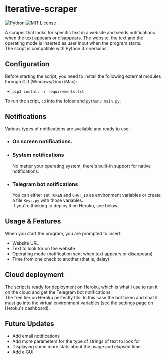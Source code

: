 # Iterative-scraper

[![Python](https://img.shields.io/badge/python-3670A0?style=for-the-badge&logo=python&logoColor=ffdd54)](https://www.python.org/)
[![MIT License](https://img.shields.io/github/license/drew458/iterative-scraper?style=for-the-badge)](https://opensource.org/licenses/MIT)  

A scraper that looks for specific text in a website and sends notifications when the text appears or disappears. The website, the text and the operating mode is inserted as user input when the program starts.  
The script is compatible with Python 3.x versions.

## Configuration

Before starting the script, you need to install the following external modules through CLI (Windows/Linux/Mac):
* `pip3 install -r requirements.txt`

To run the script, `cd` into the folder and `python3 main.py`.

## Notifications

Various types of notifications are available and ready to use:
* ### On screen notifications.
* ### System notifications 
    No matter your operating system, there's built-in support for native notifications.
* ### Telegram bot notifications
  You can either set `TOKEN` and `CHAT_ID` as environment variables or create a file `Keys.py` with those variables.  
  If you're thinking to deploy it on Heroku, see below.

## Usage & Features

When you start the program, you are prompted to insert:
* Website URL
* Text to look for on the website
* Operating mode (notification sent when text appears or disappears)
* Time from one check to another (that is, delay)

## Cloud deployment

The script is ready for deployment on Heroku, which is what I use to run it on the cloud and get the Telegram bot notifications.  
The free tier on Heroku perfectly fits. In this case the bot token and chat it must go into the virtual environment variables (see the settings page on Heroku's dashboard).

## Future Updates

* Add email notifications
* Add more parameters for the type of strings of text to look for
* Displaying some more stats about the usage and elapsed time
* Add a GUI
